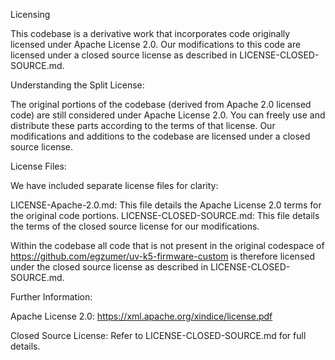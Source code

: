 Licensing

This codebase is a derivative work that incorporates code originally licensed under Apache License 2.0. Our modifications to this code are licensed under a closed source license as described in LICENSE-CLOSED-SOURCE.md.

Understanding the Split License:

The original portions of the codebase (derived from Apache 2.0 licensed code) are still considered under Apache License 2.0. You can freely use and distribute these parts according to the terms of that license.
Our modifications and additions to the codebase are licensed under a closed source license.

License Files:

We have included separate license files for clarity:

LICENSE-Apache-2.0.md: This file details the Apache License 2.0 terms for the original code portions.
LICENSE-CLOSED-SOURCE.md: This file details the terms of the closed source license for our modifications.

Within the codebase all code that is not present in the original codespace of https://github.com/egzumer/uv-k5-firmware-custom is therefore licensed under the closed source license as described in LICENSE-CLOSED-SOURCE.md.

Further Information:

Apache License 2.0: https://xml.apache.org/xindice/license.pdf

Closed Source License: Refer to LICENSE-CLOSED-SOURCE.md for full details.